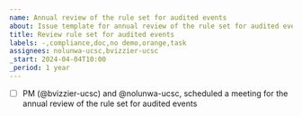 ```yaml
---
name: Annual review of the rule set for audited events
about: Issue template for annual review of the rule set for audited events
title: Review rule set for audited events
labels: -,compliance,doc,no demo,orange,task
assignees: nolunwa-ucsc,bvizzier-ucsc
_start: 2024-04-04T10:00
_period: 1 year
---
```

- [ ] PM (@bvizzier-ucsc) and @nolunwa-ucsc, scheduled a meeting for the annual review of the rule set for audited events
